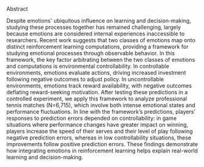 Abstract

Despite emotions' ubiquitous influence on learning and decision-making, studying these processes together has remained challenging, largely because emotions are considered internal experiences inaccessible to researchers. Recent work suggests that two classes of emotions map onto distinct reinforcement learning computations, providing a framework for studying emotional processes through observable behavior. In this framework, the key factor arbitrating between the two classes of emotions and computations is environmental controllability. In controllable environments, emotions evaluate actions, driving increased investment following negative outcomes to adjust policy. In uncontrollable environments, emotions track reward availability, with negative outcomes deflating reward-seeking motivation. After testing these predictions in a controlled experiment, we apply this framework to analyze professional tennis matches (N=6,715), which involve both intense emotional states and performance fluctuations. In line with the framework’s predictions, players’ responses to prediction errors depended on controllability: in game situations where performance changes have greater impact on winning, players increase the speed of their serves and their level of play following negative prediction errors, whereas in low controllability situations, these improvements follow positive prediction errors. These findings demonstrate how integrating emotions in reinforcement learning helps explain real-world learning and decision-making.
